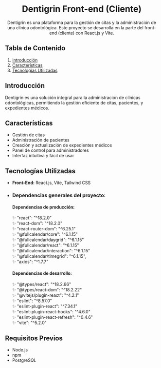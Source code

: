 <h1 align = "center"> Dentigrin Front-end (Cliente)</h1>
<p align = "center">
    Dentigrin es una plataforma para la gestión de citas y la administración de una clínica odontológica. Este proyecto se desarrolla en la parte del front-end (cliente) con React.js y Vite.
</p>

## Tabla de Contenido

1. [Introducción](#introducción)
2. [Características](#características)
3. [Tecnologías Utilizadas](#tecnologías-utilizadas)


## Introducción

Dentigrin es una solución integral para la administración de clínicas odontológicas, permitiendo la gestión eficiente de citas, pacientes, y expedientes médicos.

## Características

- Gestión de citas
- Administración de pacientes
- Creación y actualización de expedientes médicos
- Panel de control para administradores
- Interfaz intuitiva y fácil de usar

## Tecnologías Utilizadas

- **Front-End:** React.js, Vite, Tailwind CSS

- <h3>Dependencias generales del proyecto:</h3>

    <h4>Dependencias de producción:</h4>
    ✨ "react": "^18.2.0"</br>
    ✨ "react-dom": "^18.2.0"</br>
    ✨ "react-router-dom": "^6.25.1"</br>
    ✨ "@fullcalendar/core": "^6.1.15"</br>
    ✨ "@fullcalendar/daygrid": "^6.1.15"</br>
    ✨ "@fullcalendar/react": "^6.1.15"</br>
    ✨ "@fullcalendar/interaction": "^6.1.15"</br>
    ✨ "@fullcalendar/timegrid": "^6.1.15",</br>
    ✨ "axios": "^1.7.7"</br>
        

    <h4>Dependencias de desarrollo:</h4>
    ✨ "@types/react": "^18.2.66"</br>
    ✨ "@types/react-dom": "^18.2.22"</br>
    ✨ "@vitejs/plugin-react": "^4.2.1"</br>
    ✨ "eslint": "^8.57.0"</br>
    ✨ "eslint-plugin-react": "^7.34.1"</br>
    ✨ "eslint-plugin-react-hooks": "^4.6.0"</br>
    ✨ "eslint-plugin-react-refresh": "^0.4.6"</br>
    ✨ "vite": "^5.2.0"</br>




## Requisitos Previos

- Node.js
- npm 
- PostgreSQL